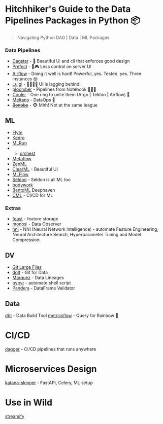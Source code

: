 # Hitchhiker's Guide to the Data Pipelines Packages in Python 📦
> Navigating Python DAG | Data | ML Packages

### Data Pipelines
* [Dagster](https://github.com/dagster-io/dagster) - 👑 Beautiful UI and cli that enforces good design 
* [Prefect](https://github.com/PrefectHQ/prefect) - 🙈🎮 Less control on server UI 
* [Airflow](https://github.com/apache/airflow) - Doing it well is hard! Powerful, yes. Tested, yes. Three instances 😒 
* [Luigi](https://github.com/spotify/luigi) - 👴🏾🧓🏾 UI is lagging behind.
* [ploomber](https://github.com/ploomber/ploomber) - Pipelines from Notebook 🤷🏿‍♂️
* [Couler](https://github.com/couler-proj/couler) - One ring to unite them (Argo | Tekton | Airflow) 💍
* [Meltano](https://github.com/meltano/meltano) - DataOps 🧇
* ~~[Bonobo](https://github.com/python-bonobo/bonobo)~~ - 🐵 Mhh! Not at the same league 


## ML
* [Flyte](https://github.com/flyteorg/flyte)
* [Kedro](https://github.com/kedro-org/kedro)
* [MLRun](https://github.com/mlrun/mlrun)
* * [orchest](https://github.com/orchest/orchest)
* [Metaflow](https://github.com/Netflix/metaflow)
* [ZenML](https://github.com/zenml-io/zenml)
* [ClearML](https://github.com/allegroai/clearml) - Beautiful UI
* [MLFlow](https://github.com/mlflow/mlflow)
* [Seldon](https://github.com/SeldonIO/seldon-core) - Seldon is all ML too
* [bodywork](https://bodywork.readthedocs.io/en/latest/#what-problems-does-bodywork-solve)
* [BentoML](https://github.com/bentoml/BentoML)
Deephaven
* [CML](https://github.com/iterative/cml) - CI/CD for ML

### Extras

* [feast](https://github.com/feast-dev/feast) - feature storage
* [monosi](https://github.com/monosidev/monosi) - Data Observer 
* [nni](https://github.com/microsoft/nni) - NNI (Neural Network Intelligence) - automate Feature Engineering, Neural Architecture Search, Hyperparameter Tuning and Model Compression.

## DV
* [Git Large Files](https://git-lfs.github.com/)
* [dolt](https://github.com/dolthub/dolt) - Git for Data
* [Marquez](https://github.com/MarquezProject/marquez) - Data Lineages 
* [pypyr](https://github.com/pypyr/pypyr/) - automate shell script
* [Pandera](https://pandera.readthedocs.io/en/latest/dataframe_schemas.html) - DataFrame Validator

## Data
[dbt](https://github.com/dbt-labs/dbt-core) - Data Build Tool
[metricsflow](https://github.com/transform-data/metricflow) - Query for Rainbow 🌈 

# CI/CD

[dagger](https://github.com/dagger/dagger) - CI/CD pipelines that runs anywhere

# Microservices Design
[katana-skipper](https://github.com/katanaml/katana-skipper) - FastAPI, Celery, ML setup 

# Use in Wild
[streamify](https://github.com/ankurchavda/streamify)

